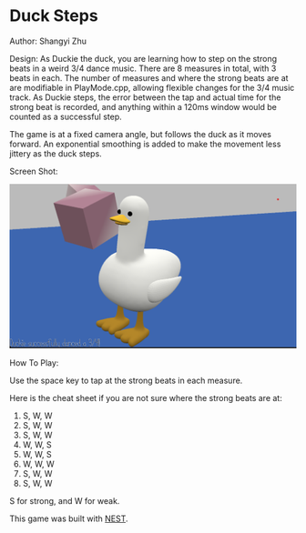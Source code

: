 # Duck Steps

Author: Shangyi Zhu

Design: As Duckie the duck, you are learning how to step on the strong beats in a weird 3/4 dance music. 
There are 8 measures in total, with 3 beats in each. The number of measures and where the strong beats are at 
are modifiable in PlayMode.cpp, allowing flexible changes for the 3/4 music track. As Duckie steps, the error between
the tap and actual time for the strong beat is recorded, and anything within a 120ms window would be counted as a successful step.

The game is at a fixed camera angle, but follows the duck as it moves forward. An exponential smoothing is added
to make the movement less jittery as the duck steps. 

Screen Shot:

![Screen Shot](DuckSteps.png)

How To Play:

Use the space key to tap at the strong beats in each measure.

Here is the cheat sheet if you are not sure where the strong beats are at:
1. S, W, W
2. S, W, W
3. S, W, W
4. W, W, S
5. W, W, S
6. W, W, W
7. S, W, W
8. S, W, W

S for strong, and W for weak.

This game was built with [NEST](NEST.md).
